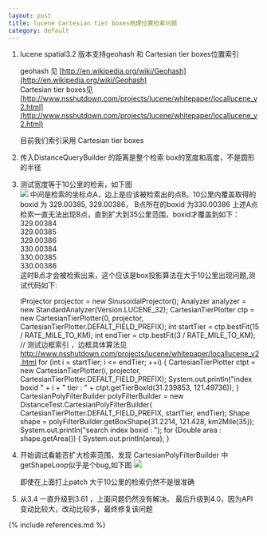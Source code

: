 ```yaml
---
layout: post
title: lucene Cartesian tier boxes地理位置检索问题
category: default
---
```

1. lucene spatial3.2 版本支持geohash 和 Cartesian tier boxes位置索引

    geohash 见 [http://en.wikipedia.org/wiki/Geohash](http://en.wikipedia.org/wiki/Geohash)   
    Cartesian tier boxes见 [http://www.nsshutdown.com/projects/lucene/whitepaper/locallucene_v2.html](http://www.nsshutdown.com/projects/lucene/whitepaper/locallucene_v2.html)  
    
    目前我们索引采用 Cartesian tier boxes 


2.  传入DistanceQueryBuilder 的距离是整个检索 box的宽度和高度，不是圆形的半径

3.   测试宽度等于10公里的检索，如下图  
    <img src="http://img.haowaimai.mobi/yqg/luence1.png" />
    中间是检索的坐标点A，边上是应该被检索出的点B。10公里内覆盖取得的boxid 为 329.00385, 329.00386， B点所在的boxid 为330.00386
    上述A点检索一直无法出现B点，直到扩大到35公里范围，boxid才覆盖到如下：   
    329.00384  
    329.00385  
    329.00386  
    330.00384  
    330.00385  
    330.00386  
    这时B点才会被检索出来，这个应该是box投影算法在大于10公里出现问题,测试代码如下:

        IProjector projector = new SinusoidalProjector();
        Analyzer analyzer = new StandardAnalyzer(Version.LUCENE_32);
        CartesianTierPlotter ctp = new CartesianTierPlotter(0, projector, CartesianTierPlotter.DEFALT_FIELD_PREFIX);
        int startTier = ctp.bestFit(15 / RATE_MILE_TO_KM);
        int endTier = ctp.bestFit(3 / RATE_MILE_TO_KM);
        // 测试边框索引 ，边框具体算法见 http://www.nsshutdown.com/projects/lucene/whitepaper/locallucene_v2.html
        for (int i = startTier; i <= endTier; ++i) {
            CartesianTierPlotter ctpt = new CartesianTierPlotter(i, projector, CartesianTierPlotter.DEFALT_FIELD_PREFIX);
            System.out.println("index boxid " + i + " tier : " + ctpt.getTierBoxId(31.239853, 121.49736));
        }
        CartesianPolyFilterBuilder polyFilterBuilder = new DistanceTest.CartesianPolyFilterBuilder(
                                                                                                   CartesianTierPlotter.DEFALT_FIELD_PREFIX,
                                                                                                   startTier, endTier);
        Shape shape = polyFilterBuilder.getBoxShape(31.2214, 121.428, km2Mile(35));
        System.out.println("search index boxid : ");
        for (Double area : shape.getArea()) {
            System.out.println(area);
        }



4.  开始调试看能否扩大检索范围，发现 CartesianPolyFilterBuilder 中getShapeLoop似乎是个bug,如下图
     <img src="http://img.haowaimai.mobi/yqg/luence2.png" />

     即使在上面打上patch 大于10公里的检索仍然不是很准确

5. 从3.4 一直升级到3.61 ，上面问题仍然没有解决。 最后升级到4.0，因为API变动比较大，改动比较多，最终修复该问题

{% include references.md %}